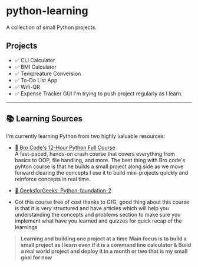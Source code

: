 # python-learning

A collection of small Python projects.

## Projects
- ✅ CLI Calculator
- ✅ BMI Calculator
- ✅ Tempreature Conversion
- ✅ To-Do List App
- ✅ Wifi-QR
- ✅ Expense Tracker GUI
 I'm trying to push project regularly as I learn.

---

## 📚 Learning Sources

I'm currently learning Python from two highly valuable resources:

- [🎥 Bro Code's 12-Hour Python Full Course](https://youtu.be/ix9cRaBkVe0?si=srjSdJ9v55GMXjAU)  
  A fast-paced, hands-on crash course that covers everything from basics to OOP, file handling, and more.
  The best thing with Bro code's pyhton course is that he builds a small project along side as we move forward clearing the concepts
  I use it to build mini-projects quickly and reinforce concepts in real time.

- [📘 GeeksforGeeks: Python-foundation-2](https://www.geeksforgeeks.org/batch/python-foundation-2?tab=Chapters)
- Got this course free of cost thanks to GfG, good thing about this course is that it is very structured and have articles which will help you understanding the concepts and problems section to make sure you implement what have you learned and quizzes for quick recap of the    learnings
> **Learning and building one project at a time**
> **Main focus is to build a small project as I learn even if it is a command line calculator  &  Build a real world project and               deploy it in a month or two that is my small goal for now**
